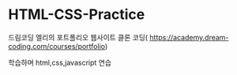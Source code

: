 # HTML-CSS-Practice
드림코딩 엘리의 포트폴리오 웹사이트 클론 코딩( https://academy.dream-coding.com/courses/portfolio)

학습하며 html,css,javascript 연습
